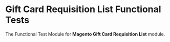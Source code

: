 # Gift Card Requisition List Functional Tests

The Functional Test Module for **Magento Gift Card Requisition List** module.
